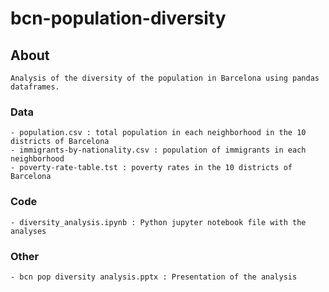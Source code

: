 # bcn-population-diversity

## About
    Analysis of the diversity of the population in Barcelona using pandas dataframes. 

### Data
    - population.csv : total population in each neighborhood in the 10 districts of Barcelona
    - immigrants-by-nationality.csv : population of immigrants in each neighborhood
    - poverty-rate-table.tst : poverty rates in the 10 districts of Barcelona

### Code
    - diversity_analysis.ipynb : Python jupyter notebook file with the analyses

### Other
    - bcn pop diversity analysis.pptx : Presentation of the analysis
